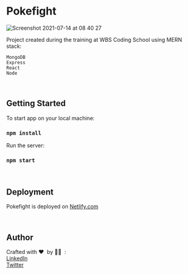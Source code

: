 # Pokefight 

![Screenshot 2021-07-14 at 08 40 27](https://user-images.githubusercontent.com/77694499/125575328-9df1ba14-2d03-4c96-a67d-e905e4686ffb.png)

Project created during the training at WBS Coding School using MERN stack:
<br />

```MongoDB``` <br/>
```Express``` <br/>
```React``` <br/>
```Node``` <br/>

<br />

## Getting Started

To start app on your local machine:

### `npm install`

Run the server:

### `npm start`

<br />

## Deployment

Pokefight is deployed on [Netlify.com](https://pokemon-wbs.netlify.app)

<br />

## Author

Crafted with ❤️ &nbsp;by 💆‍♂️ &nbsp;: <br/>
[LinkedIn](https://www.linkedin.com/in/milijan-popovic/) 
<br />
[Twitter](https://twitter.com/minja_ppp)
